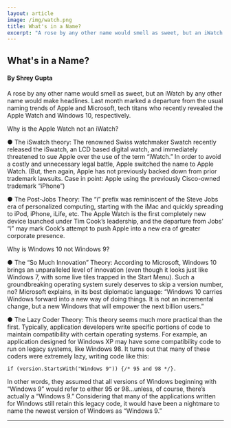 ```yaml
---
layout: article
image: /img/watch.png
title: What's in a Name?
excerpt: "A rose by any other name would smell as sweet, but an iWatch by any other name would make headlines. Last month marked a departure from the usual naming trends of Apple and Microsoft, tech titans who recently revealed the  Apple Watch and Windows 10, respectively. "
---
```


<h2>What's in a Name?</h2>
<h4>By Shrey Gupta</h4>

A rose by any other name would smell as sweet, but an iWatch by any other name would make headlines. Last month marked a departure from the usual naming trends of Apple and Microsoft, tech titans who recently revealed the  Apple Watch and Windows 10, respectively. 

Why is the Apple Watch not an iWatch?

●	The iSwatch theory: The renowned Swiss watchmaker Swatch recently released the iSwatch, an LCD based digital watch, and immediately threatened to sue Apple over the use of the term “iWatch.” In order to avoid a costly and unnecessary legal battle, Apple switched the name to Apple Watch. (But, then again, Apple has not previously backed down from prior trademark lawsuits. Case in point: Apple using the previously Cisco-owned trademark “iPhone”)

●	The Post-Jobs Theory: The “i” prefix was reminiscent of the Steve Jobs era of personalized computing, starting with the iMac and quickly spreading to iPod, iPhone, iLife, etc. The Apple Watch is the first completely new device launched under Tim Cook’s leadership, and the departure from Jobs’ “i” may mark Cook’s attempt to push Apple into a new era of greater corporate presence.

Why is Windows 10 not Windows 9?

●	The “So Much Innovation” Theory: According to Microsoft, Windows 10 brings an unparalleled level of innovation (even though it looks just like Windows 7, with some live tiles trapped in the Start Menu). Such a groundbreaking operating system surely deserves to skip a version number, no? Microsoft explains, in its best diplomatic language: “Windows 10 carries Windows forward into a new way of doing things. It is not an incremental change, but a new Windows that will empower the next billion users.”

●	The Lazy Coder Theory: This theory seems much more practical than the first. Typically, application developers write specific portions of code to maintain compatibility with certain operating systems. For example, an application designed for Windows XP may have some compatibility code to run on legacy systems, like Windows 98. It turns out that many of these coders were extremely lazy, writing code like this:
	
	if (version.StartsWith("Windows 9")) {/* 95 and 98 */}. 
	
In other words, they assumed that all versions of Windows beginning with “Windows 9” would refer to either 95 or 98...unless, of course, there’s actually a “Windows 9.” Considering that many of the applications written for Windows still retain this legacy code, it would have been a nightmare to name the newest version of Windows as “Windows 9.”

<hr style="border-color:#7D7D7D;height:0.5px;">
